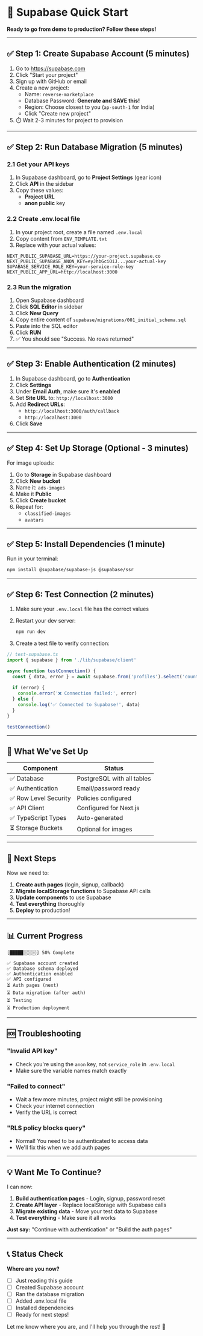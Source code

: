 # 🚀 Supabase Quick Start

**Ready to go from demo to production? Follow these steps!**

---

## ✅ Step 1: Create Supabase Account (5 minutes)

1. Go to https://supabase.com
2. Click "Start your project"
3. Sign up with GitHub or email
4. Create a new project:
   - Name: `reverse-marketplace`
   - Database Password: **Generate and SAVE this!**
   - Region: Choose closest to you (`ap-south-1` for India)
   - Click "Create new project"
5. ⏱️ Wait 2-3 minutes for project to provision

---

## ✅ Step 2: Run Database Migration (5 minutes)

### 2.1 Get your API keys
1. In Supabase dashboard, go to **Project Settings** (gear icon)
2. Click **API** in the sidebar
3. Copy these values:
   - **Project URL**
   - **anon public** key

### 2.2 Create .env.local file
1. In your project root, create a file named `.env.local`
2. Copy content from `ENV_TEMPLATE.txt`
3. Replace with your actual values:

```env
NEXT_PUBLIC_SUPABASE_URL=https://your-project.supabase.co
NEXT_PUBLIC_SUPABASE_ANON_KEY=eyJhbGciOiJ...your-actual-key
SUPABASE_SERVICE_ROLE_KEY=your-service-role-key
NEXT_PUBLIC_APP_URL=http://localhost:3000
```

### 2.3 Run the migration
1. Open Supabase dashboard
2. Click **SQL Editor** in sidebar
3. Click **New Query**
4. Copy entire content of `supabase/migrations/001_initial_schema.sql`
5. Paste into the SQL editor
6. Click **RUN**
7. ✅ You should see "Success. No rows returned"

---

## ✅ Step 3: Enable Authentication (2 minutes)

1. In Supabase dashboard, go to **Authentication**
2. Click **Settings**
3. Under **Email Auth**, make sure it's **enabled**
4. Set **Site URL** to: `http://localhost:3000`
5. Add **Redirect URLs**:
   - `http://localhost:3000/auth/callback`
   - `http://localhost:3000`
6. Click **Save**

---

## ✅ Step 4: Set Up Storage (Optional - 3 minutes)

For image uploads:

1. Go to **Storage** in Supabase dashboard
2. Click **New bucket**
3. Name it: `ads-images`
4. Make it **Public**
5. Click **Create bucket**
6. Repeat for:
   - `classified-images`
   - `avatars`

---

## ✅ Step 5: Install Dependencies (1 minute)

Run in your terminal:

```bash
npm install @supabase/supabase-js @supabase/ssr
```

---

## ✅ Step 6: Test Connection (2 minutes)

1. Make sure your `.env.local` file has the correct values
2. Restart your dev server:
   ```bash
   npm run dev
   ```

3. Create a test file to verify connection:

```typescript
// test-supabase.ts
import { supabase } from './lib/supabase/client'

async function testConnection() {
  const { data, error } = await supabase.from('profiles').select('count')
  
  if (error) {
    console.error('❌ Connection failed:', error)
  } else {
    console.log('✅ Connected to Supabase!', data)
  }
}

testConnection()
```

---

## 🎯 What We've Set Up

| Component | Status |
|-----------|--------|
| ✅ Database | PostgreSQL with all tables |
| ✅ Authentication | Email/password ready |
| ✅ Row Level Security | Policies configured |
| ✅ API Client | Configured for Next.js |
| ✅ TypeScript Types | Auto-generated |
| ⏳ Storage Buckets | Optional for images |

---

## 🔄 Next Steps

Now we need to:

1. **Create auth pages** (login, signup, callback)
2. **Migrate localStorage functions** to Supabase API calls
3. **Update components** to use Supabase
4. **Test everything** thoroughly
5. **Deploy** to production!

---

## 📊 Current Progress

```
[█████░░░░░] 50% Complete

✅ Supabase account created
✅ Database schema deployed
✅ Authentication enabled
✅ API configured
⏳ Auth pages (next)
⏳ Data migration (after auth)
⏳ Testing
⏳ Production deployment
```

---

## 🆘 Troubleshooting

### "Invalid API key"
- Check you're using the `anon` key, not `service_role` in `.env.local`
- Make sure the variable names match exactly

### "Failed to connect"
- Wait a few more minutes, project might still be provisioning
- Check your internet connection
- Verify the URL is correct

### "RLS policy blocks query"
- Normal! You need to be authenticated to access data
- We'll fix this when we add auth pages

---

## 💡 Want Me To Continue?

I can now:

1. **Build authentication pages** - Login, signup, password reset
2. **Create API layer** - Replace localStorage with Supabase calls
3. **Migrate existing data** - Move your test data to Supabase
4. **Test everything** - Make sure it all works

**Just say:** "Continue with authentication" or "Build the auth pages"

---

## 📞 Status Check

**Where are you now?**

- [ ] Just reading this guide
- [ ] Created Supabase account
- [ ] Ran the database migration
- [ ] Added .env.local file
- [ ] Installed dependencies
- [ ] Ready for next steps!

Let me know where you are, and I'll help you through the rest! 🚀


